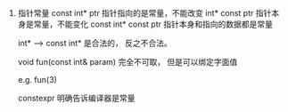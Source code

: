 1. 指针常量
    const int* ptr 指针指向的是常量，不能改变
    int* const ptr 指针本身是常量，不能变化
    const int* const ptr 指针本身和指向的数据都是常量

    int* --> const int* 是合法的， 反之不合法。

    void fun(const int& param) 完全不可取， 但是可以绑定字面值

    e.g. fun(3)

    constexpr 明确告诉编译器是常量